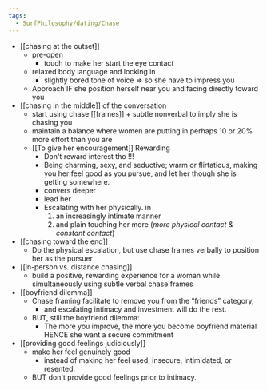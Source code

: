```yaml
---
tags:
  - SurfPhilosophy/dating/Chase
---
```

- [[chasing at the outset]]
	- pre-open
		- touch to make her start the eye contact
	- relaxed body language and locking in
		- slightly bored tone of voice => so she have to impress you
	- Approach IF she position herself near you and facing directly toward you
- [[chasing in the middle]] of the conversation
	- start using chase [[frames]] + subtle nonverbal to imply she is chasing you
	- maintain a balance where women are putting in perhaps 10 or 20% more effort than you are
	- [[To give her encouragement]] Rewarding
		- Don't reward interest tho !!!
		- Being charming, sexy, and seductive;  warm or flirtatious, making you her feel good as you pursue, and let her though she is getting somewhere.
		- convers deeper
		- lead her
		- Escalating with her physically. in
			1. an increasingly intimate manner 
			2. and plain touching her more (*more physical contact & constant contact*) 
- [[chasing toward the end]]
	- Do the physical escalation, but use chase frames verbally to position her as the pursuer
- [[in-person vs. distance chasing]]
	- build a positive, rewarding experience for a woman while simultaneously using subtle verbal chase frames
- [[boyfriend dilemma]]
	- Chase framing facilitate to remove you from the “friends” category, 
		- and escalating intimacy and investment will do the rest. 
	- BUT, still the boyfriend dilemma: 
		- The more you improve, the more you become boyfriend material HENCE she want a secure commitment
- [[providing good feelings judiciously]]
	- make  her feel genuinely good
		- instead of making her feel used, insecure, intimidated, or resented.
	- BUT don't provide good feelings prior to intimacy.
